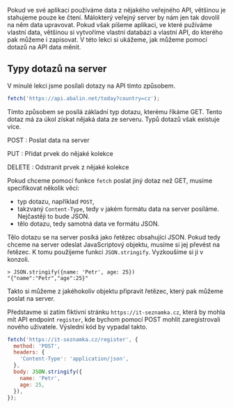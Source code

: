 Pokud ve své aplikaci používáme data z nějakého veřejného API, většinou je stahujeme pouze ke čtení. Málokterý veřejný server by nám jen tak dovolil na něm data upravovat. Pokud však píšeme aplikaci, ve které pužíváme vlastní data, většinou si vytvoříme vlastní databázi a vlastní API, do kterého pak můžeme i zapisovat. V této lekci si ukážeme, jak můžeme pomocí dotazů na API data měnit. 

## Typy dotazů na server

V minulé lekci jsme posílali dotazy na API tímto způsobem.

```js
fetch('https://api.abalin.net/today?country=cz');
```

Tímto způsobem se posílá základní typ dotazu, kterému říkáme GET. Tento dotaz má za úkol získat nějaká data ze serveru. Typů dotazů však existuje více. 

POST
: Poslat data na server

PUT
: Přidat prvek do nějaké kolekce

DELETE
: Odstranit prvek z nějaké kolekce

Pokud chceme pomocí funkce `fetch` poslat jiný dotaz než GET, musíme specifikovat několik věcí:

- typ dotazu, například `POST`,
- takzvaný `Content-Type`, tedy v jakém formátu data na server posíláme. Nejčastěji to bude JSON.
- tělo dotazu, tedy samotná data ve formátu JSON. 

Tělo dotazu se na server posíká jako řetězec obsahující JSON. Pokud tedy chceme na server odeslat JavaScriptový objektu, musíme si jej převést na řetězec. K tomu použijeme funkci `JSON.stringify`. Vyzkoušíme si ji v konzoli. 

```jscon
> JSON.stringify({name: 'Petr', age: 25})
"{"name":"Petr","age":25}"
```

Takto si můžeme z jakéhokoliv objektu připravit řetězec, který pak můžeme poslat na server. 

Představme si zatím fiktivní stránku `https://it-seznamka.cz`, která by mohla mít API endpoint `register`, kde bychom pomocí POST mohlit zaregistrovali nového uživatele. Výslední kód by vypadal takto. 

```js
fetch('https://it-seznamka.cz/register', {
  method: 'POST',
  headers: {
    'Content-Type': 'application/json',
  },
  body: JSON.stringify({
    name: 'Petr',
    age: 25,
  }),
});
```
